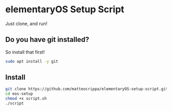 # elementaryOS Setup Script

Just clone, and run!

## Do you have git installed?

So install that first!

```bash
sudo apt install -y git
```

## Install

```bash
git clone https://github.com/matteocrippa/elementaryOS-setup-script.git eos-setup
cd eos-setup
chmod +x script.sh
./script
```
